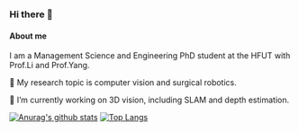 ### Hi there 👋

#### About me
I am a Management Science and Engineering PhD student at the HFUT with Prof.Li and Prof.Yang.

🌈 My research topic is computer vision and surgical robotics. 

🔭 I’m currently working on 3D vision, including SLAM and depth estimation.

[![Anurag's github stats](https://github-readme-stats.vercel.app/api?username=Rashfu&theme=dark&count_private=true)](https://github.com/anuraghazra/github-readme-stats)
[![Top Langs](https://github-readme-stats.vercel.app/api/top-langs/?username=Rashfu&layout=compact&theme=dark&langs_count=10)](https://github.com/anuraghazra/github-readme-stats)

<!--
**Rashfu/Rashfu** is a ✨ _special_ ✨ repository because its `README.md` (this file) appears on your GitHub profile.

Here are some ideas to get you started:

- 🔭 I’m currently working on ...
- 🌱 I’m currently learning ...
- 👯 I’m looking to collaborate on ...
- 🤔 I’m looking for help with ...
- 💬 Ask me about ...
- 📫 How to reach me: ...
- 😄 Pronouns: ...
- ⚡ Fun fact: ...
-->
